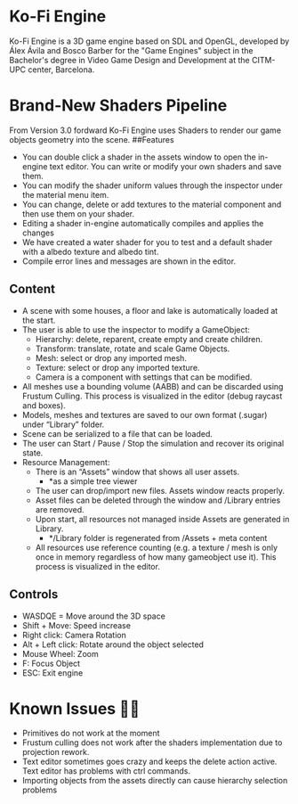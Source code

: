 # Ko-Fi Engine
Ko-Fi Engine is a 3D game engine based on SDL and OpenGL, developed by Álex Ávila and Bosco Barber for the "Game Engines" subject in the Bachelor's degree in Video Game Design and Development at the CITM-UPC center, Barcelona.

# Brand-New Shaders Pipeline
From Version 3.0 fordward Ko-Fi Engine uses Shaders to render our game objects geometry into the scene.
##Features
- You can double click a shader in the assets window to open the in-engine text editor. You can write or modify your own shaders and save them.
- You can modify the shader uniform values through the inspector under the material menu item.
- You can change, delete or add textures to the material component and then use them on your shader.
- Editing a shader in-engine automatically compiles and applies the changes
- We have created a water shader for you to test and a default shader with a albedo texture and albedo tint.
- Compile error lines and messages are shown in the editor.

## Content
- A scene with some houses, a floor and lake is automatically loaded at the start.
- The user is able to use the inspector to modify a GameObject:
    - Hierarchy: delete, reparent, create empty and create children.
    - Transform: translate, rotate and scale Game Objects.
    - Mesh: select or drop any imported mesh.
    - Texture: select or drop any imported texture.
    - Camera is a component with settings that can be modified.
- All meshes use a bounding volume (AABB) and can be discarded using Frustum Culling. This process is visualized in the editor (debug raycast and boxes).
- Models, meshes and textures are saved to our own format (.sugar) under “Library” folder.
- Scene can be serialized to a file that can be loaded.
- The user can Start / Pause / Stop the simulation and recover its original state.
- Resource Management:
    - There is an “Assets” window that shows all user assets.
        - *as a simple tree viewer
    - The user can drop/import new files. Assets window reacts properly.
    - Asset files can be deleted through the window and /Library entries are removed.
    - Upon start, all resources not managed inside Assets are generated in Library.
        - */Library folder is regenerated from /Assets + meta content
    - All resources use reference counting (e.g. a texture / mesh is only once in memory regardless of how many gameobject use it). This process is visualized in the editor.

## Controls
- WASDQE = Move around the 3D space
- Shift + Move: Speed increase
- Right click: Camera Rotation
- Alt + Left click: Rotate around the object selected
- Mouse Wheel: Zoom
- F: Focus Object
- ESC: Exit engine
# Known Issues 🚧🚧
- Primitives do not work at the moment
- Frustum culling does not work after the shaders implementation due to projection rework.
- Text editor sometimes goes crazy and keeps the delete action active. Text editor has problems with ctrl commands.
- Importing objects from the assets directly can cause hierarchy selection problems
 